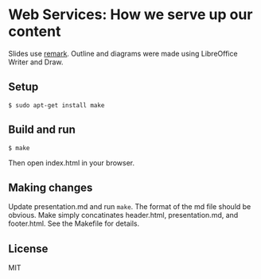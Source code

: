 # Web Services: How we serve up our content

Slides use [remark](https://remarkjs.com/#1). Outline and diagrams were made using LibreOffice Writer and Draw.

## Setup

    $ sudo apt-get install make

## Build and run

    $ make

Then open index.html in your browser.

## Making changes

Update presentation.md and run `make`. The format of the md file should be obvious. Make simply concatinates header.html, presentation.md, and footer.html. See the Makefile for details.

## License

MIT
